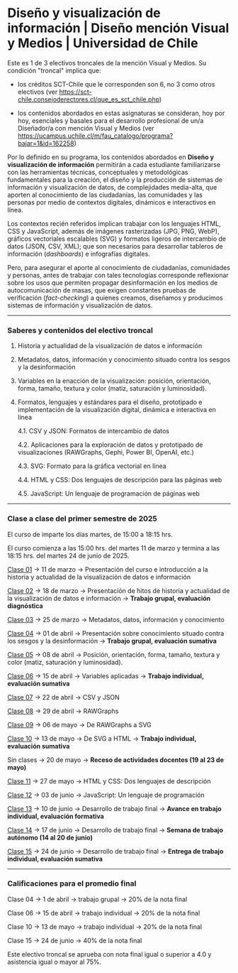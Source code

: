 # Diseño y visualización de información | Diseño mención Visual y Medios | Universidad de Chile

Este es 1 de 3 electivos troncales de la mención Visual y Medios. Su condición "troncal" implica que: 

- los créditos SCT-Chile que le corresponden son 6, no 3 como otros electivos (ver https://sct-chile.consejoderectores.cl/que_es_sct_chile.php) 

- los contenidos abordados en estas asignaturas se consideran, hoy por hoy, esenciales y basales para el desarrollo profesional de un/a Diseñador/a con mención Visual y Medios (ver https://ucampus.uchile.cl/m/fau_catalogo/programa?bajar=1&id=162258)

Por lo definido en su programa, los contenidos abordados en **Diseño y visualización de información** permitirán a cada estudiante familiarizarse con las herramientas técnicas, conceptuales y metodológicas fundamentales para la creación, el diseño y la producción de sistemas de información y visualización de datos, de complejidades media-alta, que aporten al conocimiento de las ciudadanías, las comunidades y las personas por medio de contextos digitales, dinámicos e interactivos en línea.

Los contextos recién referidos implican trabajar con los lenguajes HTML, CSS y JavaScript, además de imágenes rasterizadas (JPG, PNG, WebP), gráficos vectoriales escalables (SVG) y formatos ligeros de intercambio de datos (JSON, CSV, XML); que son necesarios para desarrollar tableros de información (*dashboards*) e infografías digitales.

Pero, para asegurar el aporte al conocimiento de ciudadanías, comunidades y personas, antes de trabajar con tales tecnologías corresponde reflexionar sobre los usos que permiten propagar desinformación en los medios de autocomunicación de masas, que exigen constantes pruebas de verificación (*fact-checking*) a quienes creamos, diseñamos y producimos sistemas de información y visualización de datos.

- - - - - - -

### Saberes y contenidos del electivo troncal

1. Historia y actualidad de la visualización de datos e información

2. Metadatos, datos, información y conocimiento situado contra los sesgos y la desinformación

3. Variables en la enacción de la visualización: posición, orientación, forma, tamaño, textura y color (matiz, saturación y luminosidad).

4. Formatos, lenguajes y estándares para el diseño, prototipado e implementación de la visualización digital, dinámica e interactiva en línea
  
   4.1. CSV y JSON: Formatos de intercambio de datos

   4.2. Aplicaciones para la exploración de datos y prototipado de visualizaciones (RAWGraphs, Gephi, Power BI, OpenAI, etc.)

   4.3. SVG: Formato para la gráfica vectorial en línea

   4.4. HTML y CSS: Dos lenguajes de descripción para las páginas web

   4.5. JavaScript: Un lenguaje de programación de páginas web

- - - - - - -

### Clase a clase del primer semestre de 2025

El curso de imparte los días martes, de 15:00 a 18:15 hrs. 

El curso comienza a las 15:00 hrs. del martes 11 de marzo y termina a las 18:15 hrs. del martes 24 de junio de 2025.

[Clase 01](https://github.com/profesorfaco/aud5v027-2025/tree/main/clase-01) → 11 de marzo → Presentación del curso e introducción a la historia y actualidad de la visualización de datos e información

[Clase 02](https://github.com/profesorfaco/aud5v027-2025/tree/main/clase-02) → 18 de marzo → Presentación de hitos de historia y actualidad de la visualización de datos e información → **Trabajo grupal, evaluación diagnóstica**

[Clase 03](https://github.com/profesorfaco/aud5v027-2025/tree/main/clase-03) → 25 de marzo → Metadatos, datos, información y conocimiento

[Clase 04](https://github.com/profesorfaco/aud5v027-2025/tree/main/clase-04) → 01 de abril → Presentación sobre conocimiento situado contra los sesgos y la desinformación → **Trabajo grupal, evaluación sumativa**

[Clase 05](https://github.com/profesorfaco/aud5v027-2025/tree/main/clase-05) → 08 de abril → Posición, orientación, forma, tamaño, textura y color (matiz, saturación y luminosidad).

[Clase 06](https://github.com/profesorfaco/aud5v027-2025/tree/main/clase-06) → 15 de abril → Variables aplicadas → **Trabajo individual, evaluación sumativa**

[Clase 07](https://github.com/profesorfaco/aud5v027-2025/tree/main/clase-07) → 22 de abril → CSV y JSON

[Clase 08](https://github.com/profesorfaco/aud5v027-2025/tree/main/clase-08) → 29 de abril → RAWGraphs

[Clase 09](https://github.com/profesorfaco/aud5v027-2025/tree/main/clase-09) → 06 de mayo → De RAWGraphs a SVG

[Clase 10](https://github.com/profesorfaco/aud5v027-2025/tree/main/clase-10) → 13 de mayo → De SVG a HTML → **Trabajo individual, evaluación sumativa**

Sin clases → 20 de mayo → **Receso de actividades docentes (19 al 23 de mayo)**

[Clase 11](https://github.com/profesorfaco/aud5v027-2025/tree/main/clase-11) → 27 de mayo → HTML y CSS: Dos lenguajes de descripción

[Clase 12](https://github.com/profesorfaco/aud5v027-2025/tree/main/clase-12) → 03 de junio → JavaScript: Un lenguaje de programación

[Clase 13](https://github.com/profesorfaco/aud5v027-2025/tree/main/clase-13) → 10 de junio → Desarrollo de trabajo final → **Avance en trabajo individual, evaluación formativa**

[Clase 14](https://github.com/profesorfaco/aud5v027-2025/tree/main/clase-14) → 17 de junio → Desarrollo de trabajo final → **Semana de trabajo autónomo (14 al 20 de junio)**

[Clase 15](https://github.com/profesorfaco/aud5v027-2025/tree/main/clase-15) → 24 de junio → Desarrollo de trabajo final → **Entrega de trabajo individual, evaluación sumativa**

- - - - 

### Calificaciones para el promedio final

Clase 04 → 1 de abril → trabajo grupal → 20% de la nota final

Clase 06 → 15 de abril → trabajo individual → 20% de la nota final

Clase 10 → 13 de mayo → trabajo individual → 20% de la nota final

Clase 15 → 24 de junio → 40% de la nota final

Este electivo troncal se aprueba con nota final igual o superior a 4.0 y asistencia igual o mayor al 75%.



